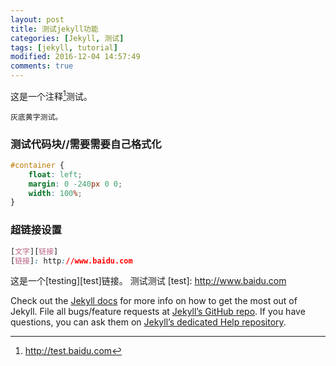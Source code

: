 ```yaml
---
layout: post
title: 测试jekyll功能 
categories: [Jekyll, 测试]
tags: [jekyll, tutorial]
modified: 2016-12-04 14:57:49
comments: true
---
```


这是一个注释[^1]测试。

<!--more-->
`灰底黄字测试。`

### 测试代码块//需要需要自己格式化
~~~css
#container {
    float: left;
    margin: 0 -240px 0 0;
    width: 100%;
}
~~~

### 超链接设置
~~~css
[文字][链接]
[链接]: http://www.baidu.com
~~~

这是一个[testing][test]链接。
测试测试
[test]: http://www.baidu.com

Check out the [Jekyll docs][jekyll] for more info on how to get the most out of Jekyll. File all bugs/feature requests at [Jekyll’s GitHub repo][jekyll-gh]. If you have questions, you can ask them on [Jekyll’s dedicated Help repository][jekyll-help].

[jekyll]:      http://jekyllrb.com
[jekyll-gh]:   https://github.com/jekyll/jekyll
[jekyll-help]: https://github.com/jekyll/jekyll-help







[^1]: <http://test.baidu.com>


